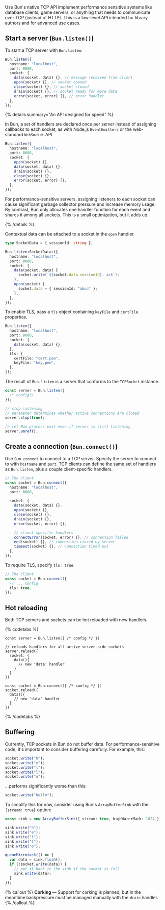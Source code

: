 Use Bun's native TCP API implement performance sensitive systems like database clients, game servers, or anything that needs to communicate over TCP (instead of HTTP). This is a low-level API intended for library authors and for advanced use cases.

## Start a server (`Bun.listen()`)

To start a TCP server with `Bun.listen`:

```ts
Bun.listen({
  hostname: "localhost",
  port: 8080,
  socket: {
    data(socket, data) {}, // message received from client
    open(socket) {}, // socket opened
    close(socket) {}, // socket closed
    drain(socket) {}, // socket ready for more data
    error(socket, error) {}, // error handler
  },
});
```

{% details summary="An API designed for speed" %}

In Bun, a set of handlers are declared once per server instead of assigning callbacks to each socket, as with Node.js `EventEmitters` or the web-standard `WebSocket` API.

```ts
Bun.listen({
  hostname: "localhost",
  port: 8080,
  socket: {
    open(socket) {},
    data(socket, data) {},
    drain(socket) {},
    close(socket) {},
    error(socket, error) {},
  },
});
```

For performance-sensitive servers, assigning listeners to each socket can cause significant garbage collector pressure and increase memory usage. By contrast, Bun only allocates one handler function for each event and shares it among all sockets. This is a small optimization, but it adds up.

{% /details %}

Contextual data can be attached to a socket in the `open` handler.

```ts
type SocketData = { sessionId: string };

Bun.listen<SocketData>({
  hostname: "localhost",
  port: 8080,
  socket: {
    data(socket, data) {
      socket.write(`${socket.data.sessionId}: ack`);
    },
    open(socket) {
      socket.data = { sessionId: "abcd" };
    },
  },
});
```

To enable TLS, pass a `tls` object containing `keyFile` and `certFile` properties.

```ts
Bun.listen({
  hostname: "localhost",
  port: 8080,
  socket: {
    data(socket, data) {},
  },
  tls: {
    certFile: "cert.pem",
    keyFile: "key.pem",
  },
});
```

The result of `Bun.listen` is a server that conforms to the `TCPSocket` instance.

```ts
const server = Bun.listen({
  /* config*/
});

// stop listening
// parameter determines whether active connections are closed
server.stop(true);

// let Bun process exit even if server is still listening
server.unref();
```

## Create a connection (`Bun.connect()`)

Use `Bun.connect` to connect to a TCP server. Specify the server to connect to with `hostname` and `port`. TCP clients can define the same set of handlers as `Bun.listen`, plus a couple client-specific handlers.

```ts
// The client
const socket = Bun.connect({
  hostname: "localhost",
  port: 8080,

  socket: {
    data(socket, data) {},
    open(socket) {},
    close(socket) {},
    drain(socket) {},
    error(socket, error) {},

    // client-specific handlers
    connectError(socket, error) {}, // connection failed
    end(socket) {}, // connection closed by server
    timeout(socket) {}, // connection timed out
  },
});
```

To require TLS, specify `tls: true`.

```ts
// The client
const socket = Bun.connect({
  // ... config
  tls: true,
});
```

## Hot reloading

Both TCP servers and sockets can be hot reloaded with new handlers.

{% codetabs %}

```ts#Server
const server = Bun.listen({ /* config */ })

// reloads handlers for all active server-side sockets
server.reload({
  socket: {
    data(){
      // new 'data' handler
    }
  }
})
```

```ts#Client
const socket = Bun.connect({ /* config */ })
socket.reload({
  data(){
    // new 'data' handler
  }
})
```

{% /codetabs %}

## Buffering

Currently, TCP sockets in Bun do not buffer data. For performance-sensitive code, it's important to consider buffering carefully. For example, this:

```ts
socket.write("h");
socket.write("e");
socket.write("l");
socket.write("l");
socket.write("o");
```

...performs significantly worse than this:

```ts
socket.write("hello");
```

To simplify this for now, consider using Bun's `ArrayBufferSink` with the `{stream: true}` option:

```ts
const sink = new ArrayBufferSink({ stream: true, highWaterMark: 1024 });

sink.write("h");
sink.write("e");
sink.write("l");
sink.write("l");
sink.write("o");

queueMicrotask(() => {
  var data = sink.flush();
  if (!socket.write(data)) {
    // put it back in the sink if the socket is full
    sink.write(data);
  }
});
```

{% callout %}
**Corking** — Support for corking is planned, but in the meantime backpressure must be managed manually with the `drain` handler.
{% /callout %}
